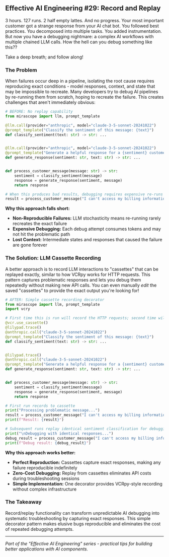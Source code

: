 ## Effective AI Engineering #29: Record and Replay

3 hours. 127 runs. 2 half empty lattes. And no progress.
Your most important customer got a strange response from your AI chat bot.
You followed best practices. You decomposed into multiple tasks. You added instrumentation.
But now you have a debugging nightmare: a complex AI workflows with multiple chained LLM calls.
How the hell can you debug something like this??

Take a deep breath; and follow along!

### The Problem

When failures occur deep in a pipeline, isolating the root cause requires reproducing exact conditions - model responses, context, and state that may be impossible to recreate.
Many developers try to debug AI pipelines by re-running them from scratch, hoping to recreate the failure. This creates challenges that aren't immediately obvious:

```python
# BEFORE: No replay capability
from mirascope import llm, prompt_template

@llm.call(provider="anthropic", model="claude-3-5-sonnet-20241022")
@prompt_template("Classify the sentiment of this message: {text}")
def classify_sentiment(text: str) -> str: ...


@llm.call(provider="anthropic", model="claude-3-5-sonnet-20241022")
@prompt_template("Generate a helpful response for a {sentiment} customer message: {text}")
def generate_response(sentiment: str, text: str) -> str: ...


def process_customer_message(message: str) -> str:
    sentiment = classify_sentiment(message)
    response = generate_response(sentiment, message)
    return response

# When this produces bad results, debugging requires expensive re-runs
result = process_customer_message("I can't access my billing information")
```

**Why this approach falls short:**

- **Non-Reproducible Failures:** LLM stochasticity means re-running rarely recreates the exact failure
- **Expensive Debugging:** Each debug attempt consumes tokens and may not hit the problematic path
- **Lost Context:** Intermediate states and responses that caused the failure are gone forever

### The Solution: LLM Cassette Recording

A better approach is to record LLM interactions to "cassettes" that can be replayed exactly, similar to how VCRpy works for HTTP requests. This pattern captures problematic responses and lets you debug them repeatedly without making new API calls.
You can even manually _edit_ the saved "cassettes" to provide the exact output you're looking for!

```python
# AFTER: Simple cassette recording decorator
from mirascope import llm, prompt_template
import vcry

# First time this is run will record the HTTP requests; second time will replay them
@vcr.use_cassette()
@lilypad.trace()
@anthropic.call("claude-3-5-sonnet-20241022")
@prompt_template("Classify the sentiment of this message: {text}")
def classify_sentiment(text: str) -> str: ...


@lilypad.trace()
@anthropic.call("claude-3-5-sonnet-20241022")
@prompt_template("Generate a helpful response for a {sentiment} customer message: {text}")
def generate_response(sentiment: str, text: str) -> str: ...


def process_customer_message(message: str) -> str:
    sentiment = classify_sentiment(message)
    response = generate_response(sentiment, message)
    return response

# First run records to cassette
print("Processing problematic message...")
result = process_customer_message("I can't access my billing information")
print(f"Result: {result}")

# Subsequent runs replay identical sentiment classification for debuggin.
print("\nDebugging with identical responses...")
debug_result = process_customer_message("I can't access my billing information")
print(f"Debug result: {debug_result}")
```

**Why this approach works better:**

- **Perfect Reproduction:** Cassettes capture exact responses, making any failure reproducible indefinitely
- **Zero-Cost Debugging:** Replay from cassettes eliminates API costs during troubleshooting sessions
- **Simple Implementation:** One decorator provides VCRpy-style recording without complex infrastructure

### The Takeaway

Record/replay functionality can transform unpredictable AI debugging into systematic troubleshooting by capturing exact responses. This simple decorator pattern makes elusive bugs reproducible and eliminates the cost of repeated debugging attempts.

---
*Part of the "Effective AI Engineering" series - practical tips for building better applications with AI components.*